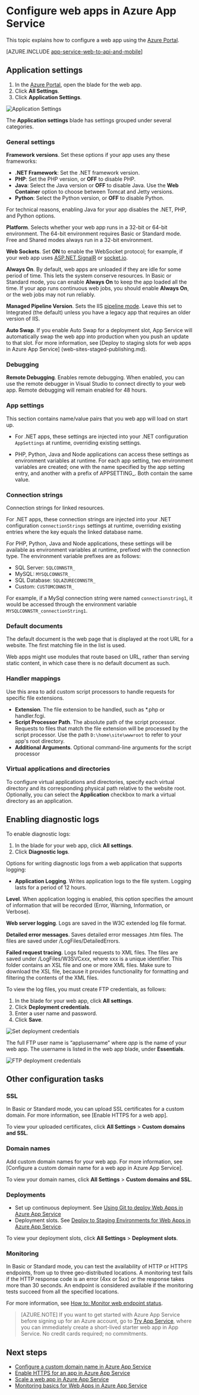 <properties 
	pageTitle="Configure web apps in Azure App Service" 
	description="How to configure a web app in Azure App Services" 
	services="app-service\web" 
	documentationCenter="" 
	authors="rmcmurray" 
	manager="wpickett" 
	editor=""/>

<tags 
	ms.service="app-service" 
	ms.workload="na" 
	ms.tgt_pltfrm="na" 
	ms.devlang="na" 
	ms.topic="article" 
	ms.date="06/02/2016" 
	ms.author="robmcm"/>

# Configure web apps in Azure App Service #

This topic explains how to configure a web app using the [Azure Portal].

[AZURE.INCLUDE [app-service-web-to-api-and-mobile](../../includes/app-service-web-to-api-and-mobile.md)] 

## Application settings

1. In the [Azure Portal], open the blade for the web app.
2. Click **All Settings**.
3. Click **Application Settings**.

![Application Settings][configure01]

The **Application settings** blade has settings grouped under several categories.

### General settings

**Framework versions**. Set these options if your app uses any these frameworks: 

- **.NET Framework**: Set the .NET framework version. 
- **PHP**: Set the PHP version, or **OFF** to disable PHP. 
- **Java**: Select the Java version or **OFF** to disable Java. Use the **Web Container** option to choose between Tomcat and Jetty versions.
- **Python**: Select the Python version, or **OFF** to disable Python.

For technical reasons, enabling Java for your app disables the .NET, PHP, and Python options.

<a name="platform"></a>
**Platform**. Selects whether your web app runs in a 32-bit or 64-bit environment. The 64-bit environment requires Basic or Standard mode. Free and Shared modes always run in a 32-bit environment.

**Web Sockets**. Set **ON** to enable the WebSocket protocol; for example, if your web app uses [ASP.NET SignalR] or [socket.io].

<a name="alwayson"></a>
**Always On**. By default, web apps are unloaded if they are idle for some period of time. This lets the system conserve resources. In Basic or Standard mode, you can enable **Always On** to keep the app loaded all the time. If your app runs continuous web jobs, you should enable **Always On**, or the web jobs may not run reliably.

**Managed Pipeline Version**. Sets the IIS [pipeline mode]. Leave this set to Integrated (the default) unless you have a legacy app that requires an older version of IIS.

**Auto Swap**. If you enable Auto Swap for a deployment slot, App Service will automatically swap the web app into production when you push an update to that slot. For more information, see [Deploy to staging slots for web apps in Azure App Service] (web-sites-staged-publishing.md).

### Debugging

**Remote Debugging**. Enables remote debugging. When enabled, you can use the remote debugger in Visual Studio to connect directly to your web app. Remote debugging will remain enabled for 48 hours. 

### App settings

This section contains name/value pairs that you web app will load on start up. 

- For .NET apps, these settings are injected into your .NET configuration `AppSettings` at runtime, overriding existing settings. 

- PHP, Python, Java and Node applications can access these settings as environment variables at runtime. For each app setting, two environment variables are created; one with the name specified by the app setting entry, and another with a prefix of APPSETTING_. Both contain the same value.

### Connection strings

Connection strings for linked resources. 

For .NET apps, these connection strings are injected into your .NET configuration `connectionStrings` settings at runtime, overriding existing entries where the key equals the linked database name. 

For PHP, Python, Java and Node applications, these settings will be available as environment variables at runtime, prefixed with the connection type. The environment variable prefixes are as follows: 

- SQL Server: `SQLCONNSTR_`
- MySQL: `MYSQLCONNSTR_`
- SQL Database: `SQLAZURECONNSTR_`
- Custom: `CUSTOMCONNSTR_`

For example, if a MySql connection string were named `connectionstring1`, it would be accessed through the environment variable `MYSQLCONNSTR_connectionString1`.

### Default documents

The default document is the web page that is displayed at the root URL for a website.  The first matching file in the list is used. 

Web apps might use modules that route based on URL, rather than serving static content, in which case there is no default document as such.    

### Handler mappings

Use this area to add custom script processors to handle requests for specific file extensions. 

- **Extension**. The file extension to be handled, such as *.php or handler.fcgi. 
- **Script Processor Path**. The absolute path of the script processor. Requests to files that match the file extension will be processed by the script processor. Use the path `D:\home\site\wwwroot` to refer to your app's root directory.
- **Additional Arguments**. Optional command-line arguments for the script processor 


### Virtual applications and directories 
 
To configure virtual applications and directories, specify each virtual directory and its corresponding physical path relative to the website root. Optionally, you can select the **Application** checkbox to mark a virtual directory as an application.


## Enabling diagnostic logs

To enable diagnostic logs:

1. In the blade for your web app, click **All settings**.
2. Click **Diagnostic logs**. 

Options for writing diagnostic logs from a web application that supports logging: 

- **Application Logging**. Writes application logs to the file system. Logging lasts for a period of 12 hours. 

**Level**. When application logging is enabled, this option specifies the amount of information that will be recorded (Error, Warning, Information, or Verbose).

**Web server logging**. Logs are saved in the W3C extended log file format. 

**Detailed error messages**. Saves detailed error messages .htm files. The files are saved under /LogFiles/DetailedErrors. 

**Failed request tracing**. Logs failed requests to XML files. The files are saved under /LogFiles/W3SVC*xxx*, where xxx is a unique identifier. This folder contains an XSL file and one or more XML files. Make sure to download the XSL file, because it provides functionality for formatting and filtering the contents of the XML files.

To view the log files, you must create FTP credentials, as follows:

1. In the blade for your web app, click **All settings**.
2. Click **Deployment credentials**.
3. Enter a user name and password.
4. Click **Save**.

![Set deployment credentials][configure03]

The full FTP user name is “app\username” where *app* is the name of your web app. The username is listed in the web app blade, under **Essentials**.  

![FTP deployment credentials][configure02]

## Other configuration tasks

### SSL 

In Basic or Standard mode, you can upload SSL certificates for a custom domain. For more information, see [Enable HTTPS for a web app]. 

To view your uploaded certificates, click **All Settings** > **Custom domains and SSL**.

### Domain names

Add custom domain names for your web app. For more information, see [Configure a custom domain name for a web app in Azure App Service].

To view your domain names, click **All Settings** > **Custom domains and SSL**.

### Deployments

- Set up continuous deployment. See [Using Git to deploy Web Apps in Azure App Service]
- Deployment slots. See [Deploy to Staging Environments for Web Apps in Azure App Service].

To view your deployment slots, click **All Settings** > **Deployment slots**.

### Monitoring

In Basic or Standard mode, you can  test the availability of HTTP or HTTPS endpoints, from up to three geo-distributed locations. A monitoring test fails if the HTTP response code is an error (4xx or 5xx) or the response takes more than 30 seconds. An endpoint is considered available if the monitoring tests succeed from all the specified locations. 

For more information, see [How to: Monitor web endpoint status].

>[AZURE.NOTE] If you want to get started with Azure App Service before signing up for an Azure account, go to [Try App Service], where you can immediately create a short-lived starter web app in App Service. No credit cards required; no commitments.

## Next steps

- [Configure a custom domain name in Azure App Service]
- [Enable HTTPS for an app in Azure App Service]
- [Scale a web app in Azure App Service]
- [Monitoring basics for Web Apps in Azure App Service]

<!-- URL List -->

[ASP.NET SignalR]: http://www.asp.net/signalr
[Azure Portal]: https://portal.azure.com/
[Configure a custom domain name in Azure App Service]: ./web-sites-custom-domain-name.md
[Deploy to Staging Environments for Web Apps in Azure App Service]: ./web-sites-staged-publishing.md
[Enable HTTPS for an app in Azure App Service]: ./web-sites-configure-ssl-certificate.md
[How to: Monitor web endpoint status]: http://go.microsoft.com/fwLink/?LinkID=279906
[Monitoring basics for Web Apps in Azure App Service]: ./web-sites-monitor.md
[pipeline mode]: http://www.iis.net/learn/get-started/introduction-to-iis/introduction-to-iis-architecture#Application
[Scale a web app in Azure App Service]: ./web-sites-scale.md
[socket.io]: ./web-sites-nodejs-chat-app-socketio.md
[Try App Service]: http://go.microsoft.com/fwlink/?LinkId=523751
[Using Git to deploy Web Apps in Azure App Service]: ./web-sites-publish-source-control.md

<!-- IMG List -->

[configure01]: ./media/web-sites-configure/configure01.png
[configure02]: ./media/web-sites-configure/configure02.png
[configure03]: ./media/web-sites-configure/configure03.png
